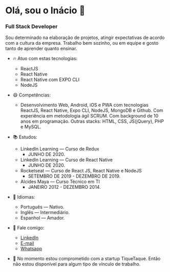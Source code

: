 # Olá, sou o Inácio 👋
### Full Stack Developer

Sou determinado na elaboração de projetos,  atingir expectativas de acordo com a cultura da empresa. Trabalho bem sozinho, ou em equipe e gosto tanto de aprender quanto ensinar.

- 🔥 Atuo com estas tecnologias:
  * ReactJS
  * React Native
  * React Native com EXPO CLI
  * NodeJS
  
- 😄 Competências:
  - Desenvolvimento Web, Android, iOS e PWA com tecnologias ReactJS, React Native, Expo CLI, NodeJS, MongoDB e Github. Com experiência em metodologia ágil SCRUM. Com background de 10 anos em programação. Outras stacks: HTML, CSS, JS(jQuery), PHP e MySQL.
    
- 📚 Estudos:
  - LinkedIn Learning — Curso de Redux
    - JUNHO DE 2020.
   - LinkedIn Learning — Curso de React Native
      - JUNHO DE 2020.
    - Rocketseat — Curso de React JS, React Native e NodeJS
      - SETEMBRO DE 2019 - DEZEMBRO DE 2019.
    - Alcides Maya — Curso Técnico em TI
      - JANEIRO 2012 - DEZEMBRO 2014.
      
- 👄 Idiomas:
  - Português — Nativo.
  - Inglês — Intermediário.
  - Espanhol — Amador. 
 

- :speech_balloon:  Fale comigo:
  - [LinkedIn](https://www.linkedin.com/in/viniciusinaciopires/)
  - [E-mail](mailto:viniciusinaciopires@gmail.com)
  - [Whatsapp](https://api.whatsapp.com/send?phone=51997573488&text=E%20aí,%20Inácio.%20Tudo%20certo?)
  
- 👯 No momento estou comprometido com a startup TiqueTaque. Então não estou disponível para algum tipo de vínculo de trabalho.





